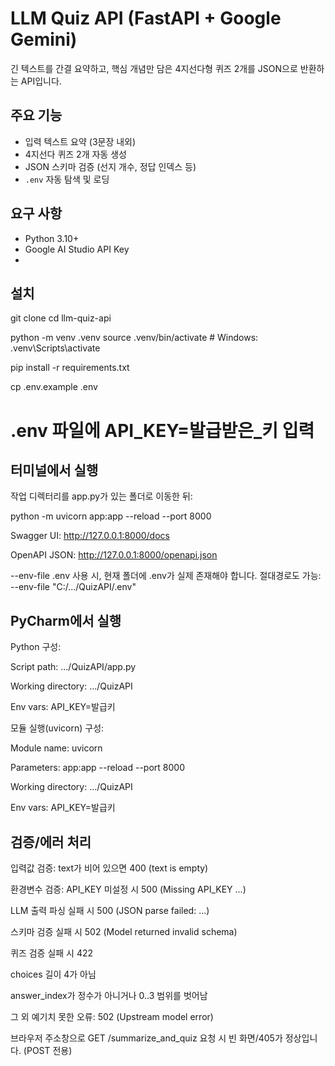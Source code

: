 # LLM Quiz API (FastAPI + Google Gemini)

긴 텍스트를 간결 요약하고, 핵심 개념만 담은 4지선다형 퀴즈 2개를 JSON으로 반환하는 API입니다.

## 주요 기능
- 입력 텍스트 요약 (3문장 내외)
- 4지선다 퀴즈 2개 자동 생성
- JSON 스키마 검증 (선지 개수, 정답 인덱스 등)
- `.env` 자동 탐색 및 로딩

## 요구 사항
- Python 3.10+
- Google AI Studio API Key
- 

## 설치
git clone <your-repo-url>
cd llm-quiz-api

python -m venv .venv
source .venv/bin/activate        # Windows: .venv\Scripts\activate

pip install -r requirements.txt

cp .env.example .env
# .env 파일에 API_KEY=발급받은_키 입력

## 터미널에서 실행

작업 디렉터리를 app.py가 있는 폴더로 이동한 뒤:

python -m uvicorn app:app --reload --port 8000

Swagger UI: http://127.0.0.1:8000/docs

OpenAPI JSON: http://127.0.0.1:8000/openapi.json

--env-file .env 사용 시, 현재 폴더에 .env가 실제 존재해야 합니다. 절대경로도 가능: --env-file "C:/.../QuizAPI/.env"

## PyCharm에서 실행

Python 구성:

Script path: .../QuizAPI/app.py

Working directory: .../QuizAPI

Env vars: API_KEY=발급키

모듈 실행(uvicorn) 구성:

Module name: uvicorn

Parameters: app:app --reload --port 8000

Working directory: .../QuizAPI

Env vars: API_KEY=발급키

## 검증/에러 처리

입력값 검증: text가 비어 있으면 400 (text is empty)

환경변수 검증: API_KEY 미설정 시 500 (Missing API_KEY ...)

LLM 출력 파싱 실패 시 500 (JSON parse failed: ...)

스키마 검증 실패 시 502 (Model returned invalid schema)

퀴즈 검증 실패 시 422

choices 길이 4가 아님

answer_index가 정수가 아니거나 0..3 범위를 벗어남

그 외 예기치 못한 오류: 502 (Upstream model error)

브라우저 주소창으로 GET /summarize_and_quiz 요청 시 빈 화면/405가 정상입니다. (POST 전용)

